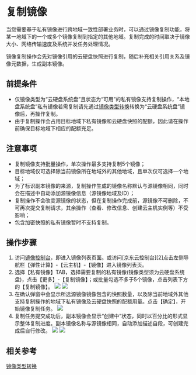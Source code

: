 # 复制镜像
当您需要基于私有镜像进行跨地域一致性部署业务时，可以通过镜像复制功能，将某一地域下的一个或多个镜像复制到指定的其他地域。复制完成的时间取决于镜像大小、网络传输速度及系统并发任务处理情况。

镜像复制操作会先对镜像引用的云硬盘快照进行复制，随后补充相关引用关系及镜像元数据，生成副本镜像。

## 前提条件
* 仅镜像类型为“云硬盘系统盘”且状态为“可用”的私有镜像支持复制操作，“本地盘系统盘”私有镜像若需复制请先通过[镜像类型转换](../Operation-Guide/Image/Convert-Image.md)转换为“云硬盘系统盘”镜像后，再操作复制。
* 由于复制操作会占用目标地域下私有镜像和云硬盘快照的配额，因此请在操作前确保目标地域下相应的配额充足。

## 注意事项
* 复制镜像支持批量操作，单次操作最多支持复制5个镜像；
* 目标地域仅可选择除当前镜像所在地域外的其他地域，且单次仅可选择一个地域；
* 为了标识副本镜像的来源，复制操作生成的镜像名称默认与源镜像相同，同时会在描述中自动添加源镜像信息（源镜像地域及ID）；
* 复制操作不会改变源镜像的状态，但在复制操作完成前，源镜像不可删除，不可再次提交复制请求，其余操作（查看、修改信息、创建云主机实例等）不受影响；
* 包含加密快照的私有镜像暂时不支持复制。

## 操作步骤
1. 访问[镜像控制台][1]，即进入镜像列表页面。或访问[京东云控制台][2]点击左侧导航栏【弹性计算】-【云主机】-【镜像】进入镜像列表页。
2. 选择【私有镜像】TAB，选择需要复制的私有镜像(镜像类型须为云硬盘系统盘)，点击【更多】-【复制镜像】；或批量勾选不多于5个镜像，点击列表下方的【复制镜像】。
![](../../../../../image/vm/Operation-Guide-Image-copy1.png)
![](../../../../../image/vm/Operation-Guide-Image-copy2.png)
3. 在确认弹窗中会显示所选源镜像镜像包含的快照数量，以及除当前地域外其他支持复制操作的地域下私有镜像及云硬盘快照的配额用量。点击【确定】，开始镜像复制任务。
![](../../../../../image/vm/Operation-Guide-Image-copy3.png)
4. 复制任务提交成功后，副本镜像会显示“创建中”状态，同时以百分比的形式显示整体复制进度。副本镜像名称与源镜像相同，自动添加描述自段，可创建完成后自行修改。
 ![](../../../../../image/vm/Operation-Guide-Image-copy4.png)
 ![](../../../../../image/vm/Operation-Guide-Image-copy5.png)
 
 
 
## 相关参考
 
[镜像类型转换](../Operation-Guide/Image/Convert-Image.md)


  [1]: https://cns-console.jdcloud.com/host/image/list